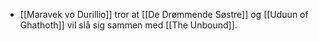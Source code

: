 - [[Maravek vo Durillio]] tror at [[De Drømmende Søstre]] og [[Uduun of Ghathoth]] vil slå sig sammen med [[The Unbound]].